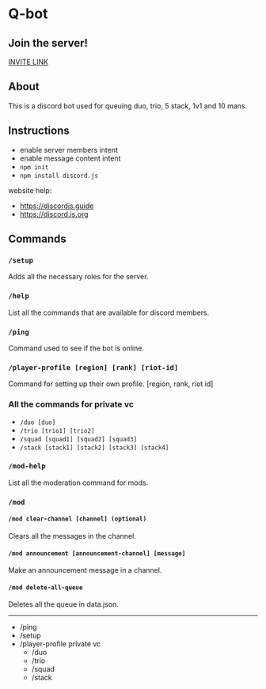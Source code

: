 
# Q-bot

## Join the server!
[INVITE LINK](https://discord.com/invite/cQBxJNeD3F)

## About
This is a discord bot used for queuing duo, trio, 5 stack, 1v1 and 10 mans.

## Instructions
- enable server members intent
- enable message content intent
- `npm init`
- `npm install discord.js`

website help:
- https://discordjs.guide
- https://discord.js.org

## Commands

### `/setup`
Adds all the necessary roles for the server.

### `/help`
List all the commands that are available for discord members.

### `/ping`
Command used to see if the bot is online.

### `/player-profile [region] [rank] [riot-id]`
Command for setting up their own profile. [region, rank, riot id]

### All the commands for private vc
  - `/duo [duo]`
  - `/trio [trio1] [trio2]`
  - `/squad [squad1] [squad2] [squad3]`
  - `/stack [stack1] [stack2] [stack3] [stack4] `

### `/mod-help`
List all the moderation command for mods.

### `/mod`
####  `/mod clear-channel [channel] (optional)`
Clears all the messages in the channel.

####  `/mod announcement [announcement-channel] [message]`
Make an announcement message in a channel.

####  `/mod delete-all-queue`
Deletes all the queue in data.json.

---

- /ping
- /setup
- /player-profile
private vc
  - /duo 
  - /trio
  - /squad
  - /stack
